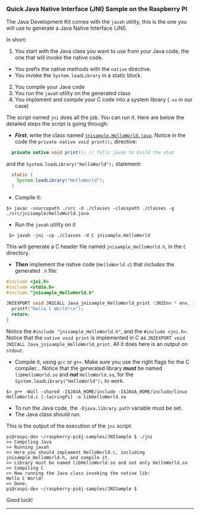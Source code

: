 ### Quick Java Native Interface (JNI) Sample on the Raspberry PI

The Java Development Kit comes with the `javah` utility, this is the one you will use to generate a Java Native Interface (JNI).

In short:
1. You start with the Java class you want to use from your Java code, the one that will invoke the native code.
  * You prefix the native methods with the `native` directive.
  * You invoke the `System.loadLibrary` in a static block.
2. You compile your Java code
3. You run the `javah` utility on the generated class
4. You implement and compile your C code into a system library (`.so` in our case)

The script named `jni` does all the job. You can run it. Here are below the detailed steps the script is going through:

* **_First_**, write the class named [`jnisample.HelloWorld.java`](./src/jnisample/HelloWorld.java). Notice in the code the `private native void print();` directive:
```java
  private native void print(); // Tells javah to build the stub
```
and the `System.loadLibrary("HelloWorld");` statement:
```java
  static {
    System.loadLibrary("HelloWorld");
  }
```
* Compile it:
```
$> javac -sourcepath ./src -d ./classes -classpath ./classes -g ./src/jnisample/HelloWorld.java
```
* Run the `javah` utility on it
```
 $> javah -jni -cp ./classes -d C jnisample.HelloWorld
```
  This will generate a C header file named `jnisample_HelloWorld.h`, in the `C` directory.
* **_Then_** implement the native code (`HelloWorld.c`) that _includes_ the generated `.h` file:

```C
#include <jni.h>
#include <stdio.h>
#include "jnisample_HelloWorld.h"

JNIEXPORT void JNICALL Java_jnisample_HelloWorld_print (JNIEnv * env, jobject obj) {
  printf("Hello C World!\n");
  return;
}
```
  Notice the `#include "jnisample_HelloWorld.h"`, and the `#include <jni.h>`.
  Notice that the `native void print` is implemented in C as `JNIEXPORT void JNICALL Java_jnisample_HelloWorld_print`. All it
  does here is an output on `stdout`.
* Compile it, using `gcc` or `g++`. Make sure you use the right flags for the C compiler... Notice that the generated library _**must**_ be named `libHelloWorld.so` and _**not**_ `HelloWorld.so`, for the `System.loadLibrary("HelloWorld");` to work.
```
$> g++ -Wall -shared -I$JAVA_HOME/include -I$JAVA_HOME/include/linux HelloWorld.c [-lwiringPi] -o libHelloWorld.so
```
* To run the Java code, the `-Djava.library.path`  variable must be set.
* The Java class should run.

This is the output of the execution of the `jni` script:
```
pi@raspi-dev ~/raspberry-pi4j-samples/JNISample $ ./jni
>> Compiling Java
>> Running javah
>> Here you should implement HelloWorld.c, including jnisample_HelloWorld.h, and compile it.
>> Library must be named libHelloWorld.so and not only HelloWorld.so
>> Compiling C
>> Now running the Java class invoking the native lib:
Hello C World!
>> Done.
pi@raspi-dev ~/raspberry-pi4j-samples/JNISample $
```

Good luck!

---

